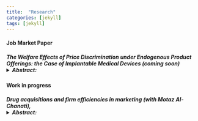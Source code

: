 ```yaml
---
title:  "Research"
categories: [jekyll]
tags: [jekyll]
---
```









<!---

<h3 id="job-market-paper">Job Market Paper</h3>
<ul>
  <h4><b>Title of Paper</b>
(<a href=" target="_blank"><em>Draft</em></a>)(<a href="" target="_blank"><em>Slides</em></a>)</h4>
<details><summary>Abstract:</summary><p><font size="2">Abstract here</details>
</ul>
\

<!---

<h3 id="job-market-paper">Job Market Paper</h3>
<ul>
  <h4><b>The welfare effects of price discrimination when product offerings are endogenous; the case of Implantable Medical Devices</b> (coming soon) 
<ul>
-->

 <h4 id="jmp">Job Market Paper</h4>
  <h5><b>The Welfare Effects of Price Discrimination under Endogenous Product Offerings: the Case of Implantable Medical Devices</b> (<em>coming soon</em>)
 <details><summary>Abstract:</summary><p><font size="2">Implantable medical device manufacturers are able to segment their markets (third-degree price discriminate) by setting different prices for the same product in different hospitals. In this paper, I use the context of a type of implantable medical device known as Implantable Cardioverter Defibrillators (ICDs) to analyze the welfare effects of market segmentation, allowing manufacturers' product offerings to be endogenously determined. My results show that under a uniform pricing policy, prices are higher on average, as manufacturers tend to price products to their inelastic consumers. However, they indirectly segment their markets by delaying the exit of some of their older, cheaper products, and targeting them to their elastic consumers. As a result of 1) increased product variety and 2) the competition effect of a rival's additional product, hospital surplus under uniform pricing can increase by up to 3.4\% relative to the price discrimination case. However, the purchase of ICDs equipped with a superior technology drops by up to 26.3\%.</font></p></details>

   <h4 id="working">Work in progress</h4>
 <h5><b>Drug acquisitions and firm efficiencies in marketing</b> (with <em>Motaz Al-Chanati</em>), 
  <details><summary>Abstract:</summary><p><font size="2">We use the context of 13 drug acquisitions from 2015-2016 to document three facts: First, physician detailing for a drug goes up after a drug acquisition. Second, doctors that were being 

    
  
 <h4 id="publications">Publications</h4>
  <h5><b>Public Health Facilities in North India: An Exploratory Study in Four States</b> (<a href="/files/epw_paper.pdf" target="_blank"><em>Link</em></a>) , (with <em>Reetika Khera</em>),  
<em>Economic and Political Weekly, Vol. 50, Issue No. 21, 23 May, 2015</em>
<details><summary>Abstract:</summary><p><font size="2">Following the introduction of universal access to free medicines
and diagnostics at public health facilities in Rajasthan during 2011–13, we revisited the facilities surveyed by Banerjee et al (2004), and present the changes over the last decade. We find substantial improvement in infrastructure and the patient utilisation rate, but abysmally low utilisation of facilities primarily due to high absenteeism. We also present
findings from fieldwork in Himachal Pradesh, Bihar and Jharkhand to bring out striking contrasts among these four northern states.</font></p></details>
